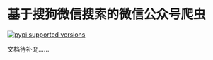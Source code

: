 基于搜狗微信搜索的微信公众号爬虫
===

[![pypi supported versions](https://img.shields.io/pypi/pyversions/zx)](https://github.com/iszhouhua/weixin-sogou)

文档待补充......